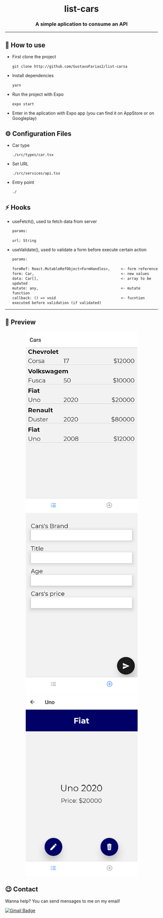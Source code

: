 <h1 align='center'>
  list-cars
</h1>

<h3 align='center'>
  A simple aplication to consume an API
</h3>

---

## 🔧 How to use

- First clone the project

  `
    git clone http://github.com/GustavoFarias2/list-carsa
  `

- Install dependencies

  `
    yarn
  `

- Run the project with Expo

  `
    expo start
  `
- Enter in the aplication with Expo app (you can find it on AppStore or on Googleplay)


## ⚙️ Configuration Files

- Car type

      ./src/types/car.tsx

- Set URL

      ./src/services/api.tsx

- Entry point

      ./


## ⚡ Hooks

- useFetch(), used to fetch data from server

      params:

      url: String

- useValidate(), used to validate a form before execute certain action

      params:

      formRef: React.MutableRefObject<FormHandles>,     <- form reference
      form: Car,                                        <- new values
      data: Car[],                                      <- array to be updated  
      mutate: any,                                      <- mutate function
      callback: () => void                              <- fucntion executed before validation (if validated)

---

## 🎥 Preview

<p align="center">
  <img src="https://github.com/GustavoFarias2/ReadMeImages/blob/master/list-cars/listcar.png" />
  <img src="https://github.com/GustavoFarias2/ReadMeImages/blob/master/list-cars/addcar.png" />
  <img src="https://github.com/GustavoFarias2/ReadMeImages/blob/master/list-cars/viewcar.png" />
</p>



## 😉 Contact

Wanna help? You can send mensages to me on my email!

[![Gmail Badge](https://img.shields.io/badge/-gustavo.fariassiqueira@gmail.com-c14438?style=flat-square&logo=Gmail&logoColor=white&link=mailto:gustavo.fariassiqueira@gmail.com)](mailto:gustavo.fariassiqueira@gmail.com)
